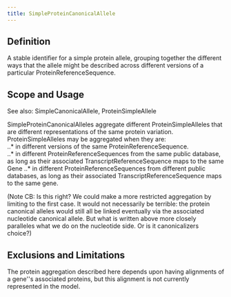 ```yaml
---
title: SimpleProteinCanonicalAllele
---
```


Definition
----------

A stable identifier for a simple protein allele, grouping together the different ways that the allele might be described across different versions of a particular ProteinReferenceSequence.

Scope and Usage
---------------

See also: SimpleCanonicalAllele, ProteinSimpleAllele

SimpleProteinCanonicalAlleles aggregate different ProteinSimpleAlleles that are different representations of the same protein variation.   ProteinSimpleAlleles may be aggregated when they are:  
..* in different versions of the same ProteinReferenceSequence.  
..* in different ProteinReferenceSequences from the same public database, as long as their associated TranscriptReferenceSequence maps to the same Gene
..* in different ProteinReferenceSequences from different public databases, as long as their associated TranscriptReferenceSequence maps to the same gene.

(Note CB: Is this right?  We could make a more restricted aggregation by limiting to the first case.  It would not necessarily be terrible: the protein canonical alleles would still all be linked eventually via the associated nucleotide canonical allele.  But what is written above more closely paralleles what we do on the nucleotide side.  Or is it canonicalizers choice?)

Exclusions and Limitations
--------------------------

The protein aggregation described here depends upon having alignments of a gene''s associated proteins, but this alignment is not currently represented in the model.
